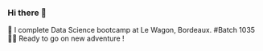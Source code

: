 ### Hi there 👋

🌱 I complete Data Science bootcamp at Le Wagon, Bordeaux. 
#Batch 1035 
🙋‍♀️ Ready to go on new adventure ! 

